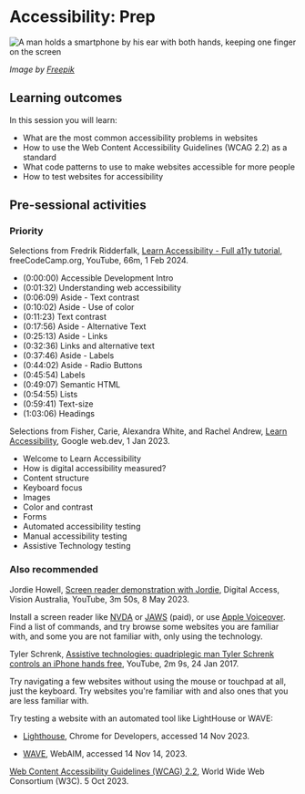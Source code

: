 # Accessibility: Prep

![A man holds a smartphone by his ear with both hands, keeping one finger on
the screen](images/close-up-blind-man-holding-smartphone.jpg)

*Image by <a
href="https://www.freepik.com/free-photo/close-up-blind-man-holding-smartphone_13662487.htm">Freepik</a>*


## Learning outcomes

In this session you will learn:

  * What are the most common accessibility problems in websites
  * How to use the Web Content Accessibility Guidelines (WCAG 2.2) as a standard
  * What code patterns to use to make websites accessible for more people
  * How to test websites for accessibility

## Pre-sessional activities

### Priority

Selections from Fredrik Ridderfalk, [Learn Accessibility - Full a11y
tutorial](https://youtu.be/e2nkq3h1P68), freeCodeCamp.org, YouTube, 66m, 1 Feb
2024.

  * (0:00:00) Accessible Development Intro
  * (0:01:32) Understanding web accessibility
  * (0:06:09) Aside - Text contrast
  * (0:10:02) Aside - Use of color
  * (0:11:23) Text contrast
  * (0:17:56) Aside - Alternative Text
  * (0:25:13) Aside - Links
  * (0:32:36) Links and alternative text
  * (0:37:46) Aside - Labels
  * (0:44:02) Aside - Radio Buttons
  * (0:45:54) Labels
  * (0:49:07) Semantic HTML
  * (0:54:55) Lists
  * (0:59:41) Text-size
  * (1:03:06) Headings

Selections from Fisher, Carie, Alexandra White, and Rachel Andrew, [Learn
Accessibility](https://web.dev/learn/accessibility), Google web.dev, 1 Jan
2023.

  * Welcome to Learn Accessibility
  * How is digital accessibility measured?
  * Content structure
  * Keyboard focus
  * Images
  * Color and contrast
  * Forms
  * Automated accessibility testing
  * Manual accessibility testing
  * Assistive Technology testing

### Also recommended

Jordie Howell, [Screen reader demonstration with
Jordie](https://youtu.be/auUwAuJ8P-I), Digital Access, Vision Australia,
YouTube, 3m 50s, 8 May 2023.

Install a screen reader like [NVDA](https://www.nvaccess.org/) or
[JAWS](https://www.freedomscientific.com/products/software/jaws/) (paid),
or use [Apple
Voiceover](https://support.apple.com/en-gb/guide/voiceover/welcome/mac).
Find a list of commands, and try browse some websites you are familiar
with, and some you are not familiar with, only using the technology.

Tyler Schrenk, [Assistive technologies: quadriplegic man Tyler Schrenk
controls an iPhone hands free](https://youtu.be/ucU0vCr0rW8), YouTube, 2m
9s, 24 Jan 2017.

Try navigating a few websites without using the mouse or touchpad at all,
just the keyboard. Try websites you're familiar with and also ones that
you are less familiar with.

Try testing a website with an automated tool like LightHouse or WAVE:

  - [Lighthouse](https://developer.chrome.com/docs/lighthouse/), Chrome for Developers, accessed 14 Nov 2023.

  - [WAVE](https://wave.webaim.org/), WebAIM, accessed 14 Nov 14, 2023.

[Web Content Accessibility Guidelines (WCAG)
2.2](https://www.w3.org/TR/WCAG22/), World Wide Web Consortium (W3C).
5 Oct 2023.
